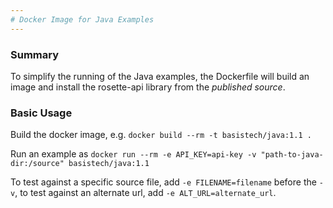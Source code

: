 ```yaml
---
# Docker Image for Java Examples
---
```

### Summary
To simplify the running of the Java examples, the Dockerfile will build an image and install the rosette-api library from the *published source*.

### Basic Usage
Build the docker image, e.g. `docker build --rm -t basistech/java:1.1 .`

Run an example as `docker run --rm -e API_KEY=api-key -v "path-to-java-dir:/source" basistech/java:1.1`

To test against a specific source file, add `-e FILENAME=filename` before the `-v`, to test against an alternate url, add `-e ALT_URL=alternate_url`.

